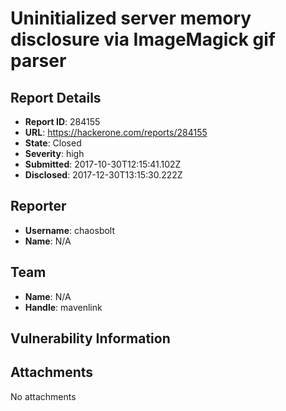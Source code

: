 # Uninitialized server memory disclosure via ImageMagick gif parser

## Report Details
- **Report ID**: 284155
- **URL**: https://hackerone.com/reports/284155
- **State**: Closed
- **Severity**: high
- **Submitted**: 2017-10-30T12:15:41.102Z
- **Disclosed**: 2017-12-30T13:15:30.222Z

## Reporter
- **Username**: chaosbolt
- **Name**: N/A

## Team
- **Name**: N/A
- **Handle**: mavenlink

## Vulnerability Information


## Attachments
No attachments
